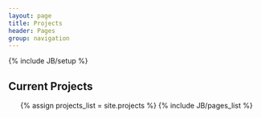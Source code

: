 ```yaml
---
layout: page
title: Projects
header: Pages
group: navigation
---
```

{% include JB/setup %}

<h2>Current Projects</h2>
<ul>
{% assign projects_list = site.projects %}
{% include JB/pages_list %}
</ul>
